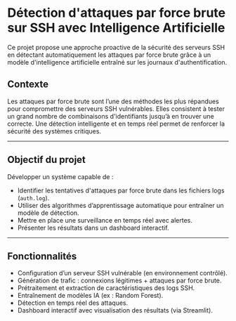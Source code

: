 #  Détection d'attaques par force brute sur SSH avec Intelligence Artificielle

Ce projet propose une approche proactive de la sécurité des serveurs SSH en détectant automatiquement les attaques par force brute grâce à un modèle d'intelligence artificielle entraîné sur les journaux d'authentification.

##  Contexte

Les attaques par force brute sont l’une des méthodes les plus répandues pour compromettre des serveurs SSH vulnérables. Elles consistent à tester un grand nombre de combinaisons d'identifiants jusqu’à en trouver une correcte. Une détection intelligente et en temps réel permet de renforcer la sécurité des systèmes critiques.

---

##  Objectif du projet

Développer un système capable de :
- Identifier les tentatives d'attaques par force brute dans les fichiers logs (`auth.log`).
- Utiliser des algorithmes d’apprentissage automatique pour entraîner un modèle de détection.
- Mettre en place une surveillance en temps réel avec alertes.
- Présenter les résultats dans un dashboard interactif.

---

##  Fonctionnalités

-  Configuration d’un serveur SSH vulnérable (en environnement contrôlé).
-  Génération de trafic : connexions légitimes + attaques par force brute.
-  Prétraitement et extraction de caractéristiques des logs SSH.
-  Entraînement de modèles IA (ex : Random Forest).
-  Détection en temps réel des attaques.
-  Dashboard interactif avec visualisation des résultats (via Streamlit).


